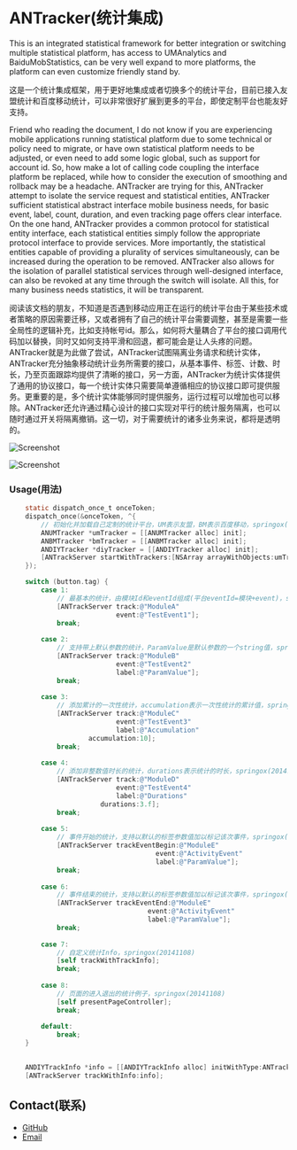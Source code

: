 ANTracker(统计集成)
=========

This is an integrated statistical framework for better integration or switching multiple statistical platform, has access to UMAnalytics and BaiduMobStatistics, can be very well expand to more platforms, the platform can even customize friendly stand by.

这是一个统计集成框架，用于更好地集成或者切换多个的统计平台，目前已接入友盟统计和百度移动统计，可以非常很好扩展到更多的平台，即使定制平台也能友好支持。

Friend who reading the document, I do not know if you are experiencing mobile applications running statistical platform due to some technical or policy need to migrate, or have own statistical platform needs to be adjusted, or even need to add some logic global, such as support for account id. So, how make a lot of calling code coupling the interface platform be replaced, while how to consider the execution of smoothing and rollback may be a headache. ANTracker are trying for this, ANTracker attempt to isolate the service request and statistical entities, ANTracker sufficient statistical abstract interface mobile business needs, for basic event, label, count, duration, and even tracking page offers clear interface. On the one hand, ANTracker provides a common protocol for statistical entity interface, each statistical entities simply follow the appropriate protocol interface to provide services. More importantly, the statistical entities capable of providing a plurality of services simultaneously, can be increased during the operation to be removed. ANTracker also allows for the isolation of parallel statistical services through well-designed interface, can also be revoked at any time through the switch will isolate. All this, for many business needs statistics, it will be transparent.

阅读该文档的朋友，不知道是否遇到移动应用正在运行的统计平台由于某些技术或者策略的原因需要迁移，又或者拥有了自己的统计平台需要调整，甚至是需要一些全局性的逻辑补充，比如支持帐号id。那么，如何将大量耦合了平台的接口调用代码加以替换，同时又如何支持平滑和回退，都可能会是让人头疼的问题。ANTracker就是为此做了尝试，ANTracker试图隔离业务请求和统计实体，ANTracker充分抽象移动统计业务所需要的接口，从基本事件、标签、计数、时长，乃至页面跟踪均提供了清晰的接口，另一方面，ANTracker为统计实体提供了通用的协议接口，每一个统计实体只需要简单遵循相应的协议接口即可提供服务。更重要的是，多个统计实体能够同时提供服务，运行过程可以增加也可以移除。ANTracker还允许通过精心设计的接口实现对平行的统计服务隔离，也可以随时通过开关将隔离撤销。这一切，对于需要统计的诸多业务来说，都将是透明的。


![Screenshot](https://dl.dropboxusercontent.com/u/59801943/Screenshots/ANTracker-1.png)

![Screenshot](https://dl.dropboxusercontent.com/u/59801943/Screenshots/ANTracker-2.png)



### Usage(用法)

``` objective-c
    static dispatch_once_t onceToken;
    dispatch_once(&onceToken, ^{
        // 初始化并加载自己定制的统计平台，UM表示友盟，BM表示百度移动，springox(20141108)
        ANUMTracker *umTracker = [[ANUMTracker alloc] init];
        ANBMTracker *bmTracker = [[ANBMTracker alloc] init];
        ANDIYTracker *diyTracker = [[ANDIYTracker alloc] init];
        [ANTrackServer startWithTrackers:[NSArray arrayWithObjects:umTracker, bmTracker, diyTracker, nil]];
    });
```

``` objective-c
    switch (button.tag) {
        case 1:
            // 最基本的统计，由模块Id和eventId组成(平台eventId=模块+event)，springox(20141108)
            [ANTrackServer track:@"ModuleA"
                           event:@"TestEvent1"];
            break;
            
        case 2:
            // 支持带上默认参数的统计，ParamValue是默认参数的一个string值，springox(20141108)
            [ANTrackServer track:@"ModuleB"
                           event:@"TestEvent2"
                           label:@"ParamValue"];
            break;
            
        case 3:
            // 添加累计的一次性统计，accumulation表示一次性统计的累计值，springox(20141108)
            [ANTrackServer track:@"ModuleC"
                           event:@"TestEvent3"
                           label:@"Accumulation"
                    accumulation:10];
            break;
            
        case 4:
            // 添加非整数值时长的统计，durations表示统计的时长，springox(20141108)
            [ANTrackServer track:@"ModuleD"
                           event:@"TestEvent4"
                           label:@"Durations"
                       durations:3.f];
            break;
            
        case 5:
            // 事件开始的统计，支持以默认的标签参数值加以标记该次事件，springox(20141108)
            [ANTrackServer trackEventBegin:@"ModuleE"
                                     event:@"ActivityEvent"
                                     label:@"ParamValue"];
            break;
            
        case 6:
            // 事件结束的统计，支持以默认的标签参数值加以标记该次事件，springox(20141108)
            [ANTrackServer trackEventEnd:@"ModuleE"
                                   event:@"ActivityEvent"
                                   label:@"ParamValue"];
            break;
            
        case 7:
            // 自定义统计Info，springox(20141108)
            [self trackWithTrackInfo];
            break;
        
        case 8:
            // 页面的进入退出的统计例子，springox(20141108)
            [self presentPageController];
            break;
        
        default:
            break;
    }
    
```

``` objective-c
    ANDIYTrackInfo *info = [[ANDIYTrackInfo alloc] initWithType:ANTrackTypeNormal diy:@"This is diy conent!"];
    [ANTrackServer trackWithInfo:info];
```

## Contact(联系)

- [GitHub](https://github.com/SpringOx)
- [Email](jiachunke@gmail.com)
